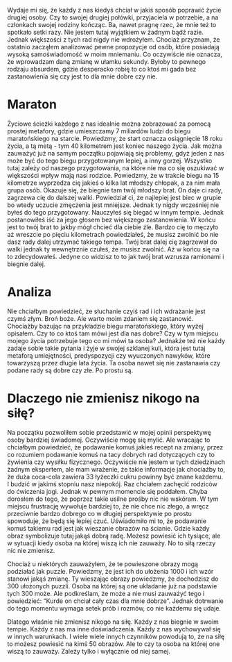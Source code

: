 Wydaje mi się, że każdy z nas kiedyś chciał w jakiś sposób poprawić życie drugiej osoby. Czy to swojej drugiej połówki, przyjaciela w potrzebie, a na członkach swojej rodziny kończąc. Ba, nawet pragnę rzec, że mnie też to spotkało setki razy. Nie jestem tutaj wyjątkiem w żadnym bądź razie. Jednak większości z tych rad nigdy nie wdrożyłem. Chociaż przyznam, że ostatnio zacząłem analizować pewne propozycje od osób, które posiadają wysoką samoświadomość w moim mniemaniu. Co oczywiście nie oznacza, że wprowadzam daną zmianę w ułamku sekundy. Byłoby to pewnego rodzaju absurdem, gdzie desperacko robię to co ktoś mi gada bez zastanowienia się czy jest to dla mnie dobre czy nie.

# **Maraton**

Życiowe ścieżki każdego z nas idealnie można zobrazować za pomocą prostej metafory, gdzie umieszczamy 7 miliardów ludzi do biegu maratońskiego na starcie. Powiedzmy, że start oznacza osiągnięcie 18 roku życia, a tą metą - tym 40 kilometrem jest koniec naszego życia. Jak można zauważyć już na samym początku pojawiają się problemy, gdyż jeden z nas może być do tego biegu przygotowanym lepiej, a inny gorzej. Wszystko tutaj zależy od naszego przygotowania, na które nie ma co się oszukiwać w większości wpływ mają nasi rodzice. Powiedzmy, że w trakcie biegu na 15 kilometrze wyprzedza cię jakieś o kilka lat młodszy chłopak, a za nim mała grupa osób. Okazuje się, że biegnie tam twój młodszy brat. On daje ci rady, zagrzewa cię do dalszej walki. Powiedział ci, że najlepiej jest biec w grupie bo wtedy uczucie zmęczenia jest mniejsze. Jednak ty nigdy wcześniej nie byłeś do tego przygotowany. Nauczyłeś się biegać w innym tempie. Jednak postanowiłeś iść za jego głosem bez większego zastanowienia. W końcu jest to twój brat to jakby mógł chcieć dla ciebie źle. Bardzo cię to męczyło aż wreszcie po pięciu kilometrach powiedziałeś, że musisz zwolnić bo nie dasz rady dalej utrzymać takiego tempa. Twój brat dalej cię zagrzewał do walki jednak ty wewnętrznie czułeś, że musisz zwolnić. Aż w końcu się na to zdecydowałeś. Jedyne co widzisz to to jak twój brat wzrusza ramionami i biegnie dalej.

# **Analiza**

Nie chciałbym powiedzieć, że słuchanie czyiś rad i ich wdrażanie jest czymś złym. Broń boże. Ale warto moim zdaniem się zastanowić. Chociażby bazując na przykładzie biegu maratońskiego, który wyżej opisałem. Czy to co ktoś tam mówi jest dla nas dobre? Czy w tym miejscu mojego życia potrzebuje tego co mi mówi ta osoba? Jednakże też nie każdy zadaje sobie takie pytania i żyje w swojej szklanej kuli, która jest tutaj metaforą umiejętności, predyspozycji czy wyuczonych nawyków, które towarzyszą przez długie lata życia. Ta osoba nawet się nie zastanawia czy podane rady są dobre czy złe. Po prostu są.

# **Dlaczego nie zmienisz nikogo na siłę?**

Na początku pozwoliłem sobie przedstawić w mojej opinii perspektywę osoby bardziej świadomej. Oczywiście mogę się mylić. Ale wracając to chciałbym powiedzieć, że podawanie komuś jakieś recept na zmiany, przez co rozumiem podawanie komuś na tacy dobrych rad dotyczących czy to żywienia czy wysiłku fizycznego. Oczywiście nie jestem w tych dziedzinach żadnym ekspertem, ale mam wrażenie, że takie informacje jak chociażby to, że duża coca-cola zawiera 33 łyżeczki cukru powinny być znane każdemu. I budzić w jakimś stopniu nasz niepokój. Raz chciałem zachęcić rodziców do ćwiczenia jogi. Jednak w pewnym momencie się poddałem. Chyba dorosłem do tego, że poprzez takie usilne prośby nic nie wskóram. W tym miejscu frustrację wywołuje bardziej to, że nie chce nic złego, a wręcz przeciwnie bardzo dobrego co w długiej perspektywie po prostu spowoduje, że będą się lepiej czuć. Uświadomiło mi to, że podawanie komuś takiemu rad jest jak wieszanie obrazów na ścianie. Gdzie każdy obraz symbolizuje tutaj jakąś dobrą radę. Możesz powiesić ich tysiące, ale w sytuacji kiedy osoba na której wiszą ich nie zauważy. No to siłą rzeczy nic nie zmienisz.

Chociaż u niektórych zauważyłem, że te powieszone obrazy mogą podziałać jak puzzle. Powiedzmy, że jest ich do ułożenia 1000 i ich wzór stanowi jakąś zmianę. Ty wieszając obrazy powiedzmy, że dochodzisz do 300 ułożonych puzzli. Osoba na której są one układanie już na podstawie tych 300 może. Ale podkreślam, że może a nie musi zauważyć tego i powiedzieć: “Kurde on chciał cały czas dla mnie dobrze”. Jednak dotrwanie do tego momentu wymaga setek prób i rozmów, co nie każdemu się udaje.

Dlatego właśnie nie zmienisz nikogo na siłę. Każdy z nas biegnie w swoim tempie. Każdy z nas ma inne doświadczenia. Każdy z nas wychowywał się w innych warunkach. I wiele wiele innych czynników powodują to, że na siłę to możesz powiesić na kimś 50 obrazów. Ale to czy ta osoba na której one wiszą to zauważy. Zależy tylko i wyłącznie od niej samej.